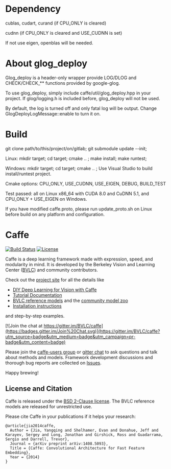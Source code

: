 # Dependency

cublas, cudart, curand (if CPU_ONLY is cleared)

cudnn (if CPU_ONLY is cleared and USE_CUDNN is set)

If not use eigen, openblas will be needed.

# About glog_deploy

Glog_deploy is a header-only wrapper provide LOG/DLOG and CHECK/CHECK_** functions provided by google-glog.

To use glog_deploy, simply include caffe/util/glog_deploy.hpp in your project. If glog/logging.h is included before, glog_deploy will not be used.

By default, the log is turned off and only fatal log will be output. Change GlogDeployLogMessage::enable to turn it on.

# Build

git clone path/to/this/project/on/gitlab; git submodule update --init;

Linux: mkdir target; cd target; cmake .. ; make install; make runtest;

Windows: mkdir target; cd target; cmake .. ; Use Visual Studio to build install/runtest project.

Cmake options: CPU_ONLY, USE_CUDNN, USE_EIGEN, DEBUG, BUILD_TEST

Test passed: all on Linux x86_64 with CUDA 8.0 and CuDNN 5.1, and CPU_ONLY + USE_EIGEN on Windows.

If you have modified caffe.proto, please run update_proto.sh on Linux before build on any platform and configuration.  

# Caffe

[![Build Status](https://travis-ci.org/BVLC/caffe.svg?branch=master)](https://travis-ci.org/BVLC/caffe)
[![License](https://img.shields.io/badge/license-BSD-blue.svg)](LICENSE)

Caffe is a deep learning framework made with expression, speed, and modularity in mind.
It is developed by the Berkeley Vision and Learning Center ([BVLC](http://bvlc.eecs.berkeley.edu)) and community contributors.

Check out the [project site](http://caffe.berkeleyvision.org) for all the details like

- [DIY Deep Learning for Vision with Caffe](https://docs.google.com/presentation/d/1UeKXVgRvvxg9OUdh_UiC5G71UMscNPlvArsWER41PsU/edit#slide=id.p)
- [Tutorial Documentation](http://caffe.berkeleyvision.org/tutorial/)
- [BVLC reference models](http://caffe.berkeleyvision.org/model_zoo.html) and the [community model zoo](https://github.com/BVLC/caffe/wiki/Model-Zoo)
- [Installation instructions](http://caffe.berkeleyvision.org/installation.html)

and step-by-step examples.

[![Join the chat at https://gitter.im/BVLC/caffe](https://badges.gitter.im/Join%20Chat.svg)](https://gitter.im/BVLC/caffe?utm_source=badge&utm_medium=badge&utm_campaign=pr-badge&utm_content=badge)

Please join the [caffe-users group](https://groups.google.com/forum/#!forum/caffe-users) or [gitter chat](https://gitter.im/BVLC/caffe) to ask questions and talk about methods and models.
Framework development discussions and thorough bug reports are collected on [Issues](https://github.com/BVLC/caffe/issues).

Happy brewing!

## License and Citation

Caffe is released under the [BSD 2-Clause license](https://github.com/BVLC/caffe/blob/master/LICENSE).
The BVLC reference models are released for unrestricted use.

Please cite Caffe in your publications if it helps your research:

    @article{jia2014caffe,
      Author = {Jia, Yangqing and Shelhamer, Evan and Donahue, Jeff and Karayev, Sergey and Long, Jonathan and Girshick, Ross and Guadarrama, Sergio and Darrell, Trevor},
      Journal = {arXiv preprint arXiv:1408.5093},
      Title = {Caffe: Convolutional Architecture for Fast Feature Embedding},
      Year = {2014}
    }

